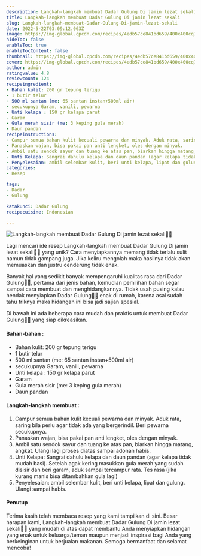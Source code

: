 ```yaml
---
description: Langkah-langkah membuat Dadar Gulung Di jamin lezat sekali"
title: Langkah-langkah membuat Dadar Gulung Di jamin lezat sekali
slug: Langkah-langkah-membuat-Dadar-Gulung-Di-jamin-lezat-sekali
date: 2022-5-22T03:09:12.063Z
image: https://img-global.cpcdn.com/recipes/4edb57ce841bd659/400x400cq70/photo.jpg
hideToc: false
enableToc: true
enableTocContent: false
thumbnail: https://img-global.cpcdn.com/recipes/4edb57ce841bd659/400x400cq70/photo.jpg
cover: https://img-global.cpcdn.com/recipes/4edb57ce841bd659/400x400cq70/photo.jpg
author: admin
ratingvalue: 4.8
reviewcount: 124
recipeingredient:
- Bahan kulit: 200 gr tepung terigu
- 1 butir telur
- 500 ml santan (me: 65 santan instan+500ml air)
- secukupnya Garam, vanili, pewarna
- Unti kelapa : 150 gr kelapa parut
- Garam
- Gula merah sisir (me: 3 keping gula merah)
- Daun pandan
recipeinstructions:
- Campur semua bahan kulit kecuali pewarna dan minyak. Aduk rata, saring bila perlu agar tidak ada yang bergerindil. Beri pewarna secukupnya.
- Panaskan wajan, bisa pakai pan anti lengket, oles dengan minyak.
- Ambil satu sendok sayur dan tuang ke atas pan, biarkan hingga matang, angkat. Ulangi lagi proses diatas sampai adonan habis.
- Unti Kelapa: Sangrai dahulu kelapa dan daun pandan (agar kelapa tidak mudah basi). Setelah agak kering masukkan gula merah yang sudah disisir dan beri garam, aduk sampai tercampur rata. Tes rasa (jika kurang manis bisa ditambahkan gula lagi)
- Penyelesaian: ambil selembar kulit, beri unti kelapa, lipat dan gulung. Ulangi sampai habis.
categories:
- Resep

tags:
- Dadar
- Gulung

katakunci: Dadar Gulung
recipecuisine: Indonesian

---
```


![Langkah-langkah membuat Dadar Gulung Di jamin lezat sekali👩‍🍳](https://img-global.cpcdn.com/recipes/4edb57ce841bd659/400x400cq70/photo.jpg)

Lagi mencari ide resep Langkah-langkah membuat Dadar Gulung Di jamin lezat sekali👩‍🍳 yang unik? Cara menyiapkannya memang tidak terlalu sulit namun tidak gampang juga. Jika keliru mengolah maka hasilnya tidak akan memuaskan dan justru cenderung tidak enak.

Banyak hal yang sedikit banyak mempengaruhi kualitas rasa dari Dadar Gulung👩‍🍳, pertama dari jenis bahan, kemudian pemilihan bahan segar sampai cara membuat dan menghidangkannya. Tidak usah pusing kalau hendak menyiapkan Dadar Gulung👩‍🍳 enak di rumah, karena asal sudah tahu triknya maka hidangan ini bisa jadi sajian spesial.

Di bawah ini ada beberapa cara mudah dan praktis untuk membuat Dadar Gulung👩‍🍳 yang siap dikreasikan.

<!--inarticleads1-->

#### Bahan-bahan :

- Bahan kulit: 200 gr tepung terigu
- 1 butir telur
- 500 ml santan (me: 65 santan instan+500ml air)
- secukupnya Garam, vanili, pewarna
- Unti kelapa : 150 gr kelapa parut
- Garam
- Gula merah sisir (me: 3 keping gula merah)
- Daun pandan

<!--inarticleads2-->

#### Langkah-langkah membuat :

1. Campur semua bahan kulit kecuali pewarna dan minyak. Aduk rata, saring bila perlu agar tidak ada yang bergerindil. Beri pewarna secukupnya.
1. Panaskan wajan, bisa pakai pan anti lengket, oles dengan minyak.
1. Ambil satu sendok sayur dan tuang ke atas pan, biarkan hingga matang, angkat. Ulangi lagi proses diatas sampai adonan habis.
1. Unti Kelapa: Sangrai dahulu kelapa dan daun pandan (agar kelapa tidak mudah basi). Setelah agak kering masukkan gula merah yang sudah disisir dan beri garam, aduk sampai tercampur rata. Tes rasa (jika kurang manis bisa ditambahkan gula lagi)
1. Penyelesaian: ambil selembar kulit, beri unti kelapa, lipat dan gulung. Ulangi sampai habis.

#### Penutup

Terima kasih telah membaca resep yang kami tampilkan di sini. Besar harapan kami, Langkah-langkah membuat Dadar Gulung Di jamin lezat sekali👩‍🍳 yang mudah di atas dapat membantu Anda menyiapkan hidangan yang enak untuk keluarga/teman maupun menjadi inspirasi bagi Anda yang berkeinginan untuk berjualan makanan. Semoga bermanfaat dan selamat mencoba!